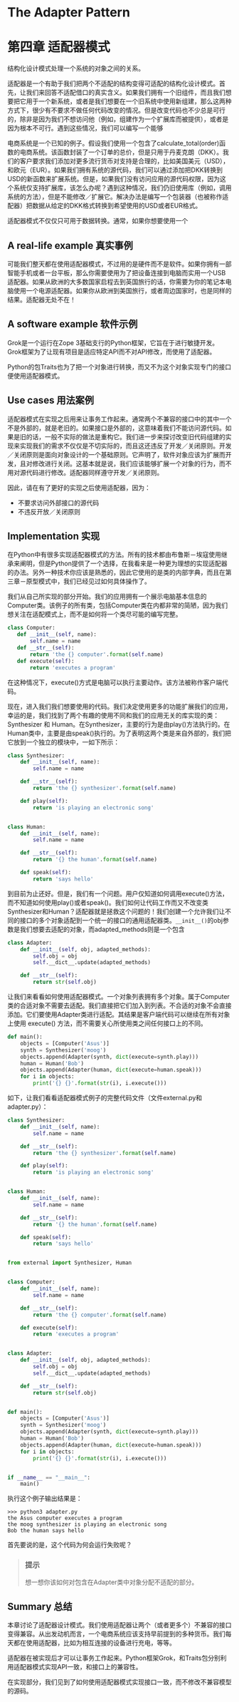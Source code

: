# The Adapter Pattern
# 第四章 适配器模式

结构化设计模式处理一个系统的对象之间的关系。

适配器是一个有助于我们把两个不适配的结构变得可适配的结构化设计模式。首先，让我们来回答不适配借口的真实含义。如果我们拥有一个旧组件，而且我们想要把它用于一个新系统，或者是我们想要在一个旧系统中使用新组建，那么这两种方式下，很少有不要求不做任何代码改变的情况。但是改变代码也不少总是可行的，除非是因为我们不想访问他（例如，组建作为一个扩展库而被提供），或者是因为根本不可行。遇到这些情况，我们可以编写一个能够

电商系统是一个已知的例子。假设我们使用一个包含了calculate_total(order)函数的电商系统。该函数封装了一个订单的总价，但是只用于丹麦克朗（DKK）。我们的客户要求我们添加对更多流行货币对支持是合理的，比如美国美元（USD），和欧元（EUR）。如果我们拥有系统的源代码，我们可以通过添加把DKK转换到USD的新函数来扩展系统。但是，如果我们没有访问应用的源代码权限，因为这个系统仅支持扩展库，该怎么办呢？遇到这种情况，我们仍旧使用库（例如，调用系统的方法），但是不能修改／扩展它。解决办法是编写一个包装器（也被称作适配器）把数据从给定的DKK格式转换到希望使用的USD或者EUR格式。  


适配器模式不仅仅只可用于数据转换。通常，如果你想要使用一个

## A real-life example 真实事例 
 
可能我们整天都在使用适配器模式，不过用的是硬件而不是软件。如果你拥有一部智能手机或者一台平板，那么你需要使用为了把设备连接到电脑而实用一个USB适配器。如果从欧洲的大多数国家启程去到英国旅行的话，你需要为你的笔记本电脑使用一个电源适配器。如果你从欧洲到美国旅行，或者周边国家时，也是同样的结果。适配器无处不在！  


## A software example 软件示例

Grok是一个运行在Zope 3基础支行的Python框架，它旨在于进行敏捷开发。Grok框架为了让现有项目是适应特定API而不对API修改，而使用了适配器。  


Python的包Traits也为了把一个对象进行转换，而又不为这个对象实现专门的接口便使用适配器模式。  

## Use cases 用法案例

适配器模式在实现之后用来让事务工作起来。通常两个不兼容的接口中的其中一个不是外部的，就是老旧的。如果接口是外部的，这意味着我们不能访问源代码。如果是旧的话，一般不实际的做法是重构它。我们进一步来探讨改变旧代码组建的实现来实现我们的需求不仅仅是不切实际的，而且这还违反了开发／关闭原则。开发／关闭原则是面向对象设计的一个基础原则。它声明了，软件对象应该为扩展而开发，且对修改进行关闭。这基本就是说，我们应该能够扩展一个对象的行为，而不用对源代码进行修改。适配器同样遵守开发／关闭原则。  


因此，请在有了更好的实现之后使用适配器，因为：  

- 不要求访问外部接口的源代码
- 不违反开放／关闭原则

## Implementation 实现

在Python中有很多实现适配器模式的方法。所有的技术都由布鲁斯－埃寇使用继承来阐明，但是Python提供了一个选择，在我看来是一种更为理想的实现适配器的办法。另外一种技术你应该是熟悉的，因此它使用的是类的内部字典，而且在第三章－原型模式中，我们已经见过如何具体操作了。  


我们从自己所实现的部分开始。我们的应用拥有一个展示电脑基本信息的Computer类。该例子的所有类，包括Computer类在内都非常的简陋，因为我们想关注在适配模式上，而不是如何将一个类尽可能的编写完整。  

```python
class Computer:
   def __init__(self, name):
       self.name = name
   def __str__(self):
       return 'the {} computer'.format(self.name)
   def execute(self):
       return 'executes a program'
```

在这种情况下，execute()方式是电脑可以执行主要动作。该方法被称作客户端代码。  


现在，进入我们我们想要使用的代码。我们决定使用更多的功能扩展我们的应用，幸运的是，我们找到了两个有趣的使用不同和我们的应用无关的库实现的类：Synthesizer 和 Human。在Synthesizer，主要的行为是由play()方法执行的。在Human类中，主要是由speak()执行的。为了表明这两个类是来自外部的，我们把它放到一个独立的模块中，一如下所示：

```python
class Synthesizer:
    def __init__(self, name):
        self.name = name

    def __str__(self):
        return 'the {} synthesizer'.format(self.name)

    def play(self):
        return 'is playing an electronic song'


class Human:
    def __init__(self, name):
        self.name = name

    def __str__(self):
        return '{} the human'.format(self.name)

    def speak(self):
        return 'says hello'
```

到目前为止还好。但是，我们有一个问题。用户仅知道如何调用execute()方法，而不知道如何使用play()或者speak()。我们如何让代码工作而又不改变类Synthesizer和Human？适配器就是拯救这个问题的！我们创建一个允许我们让不同的接口的多个对象适配到一个统一的接口的通用适配器类。`__init__()`的obj参数是我们想要去适配的对象，而adapted_methods则是一个包含

```python
class Adapter:
    def __init__(self, obj, adapted_methods):
        self.obj = obj
        self.__dict__.update(adapted_methods)

    def __str__(self):
        return str(self.obj)
```

让我们来看看如何使用适配器模式。一个对象列表拥有多个对象。属于Computer类的合适对象不需要去适配。我们直接把它们加入到列表。不合适的对象不会直接添加。它们要使用Adapter类进行适配。其结果是客户端代码可以继续在所有对象上使用 execute() 方法，而不需要关心所使用类之间任何接口上的不同。  

```python
def main():
    objects = [Computer('Asus')]
    synth = Synthesizer('moog')
    objects.append(Adapter(synth, dict(execute=synth.play)))
    human = Human('Bob')
    objects.append(Adapter(human, dict(execute=human.speak)))
    for i in objects:
        print('{} {}'.format(str(i), i.execute()))
```

如下，让我们看看适配器模式例子的完整代码文件（文件external.py和adapter.py）：  

```python
class Synthesizer:
    def __init__(self, name):
        self.name = name

    def __str__(self):
        return 'the {} synthesizer'.format(self.name)

    def play(self):
        return 'is playing an electronic song'


class Human:
    def __init__(self, name):
        self.name = name

    def __str__(self):
        return '{} the human'.format(self.name)

    def speak(self):
        return 'says hello'


from external import Synthesizer, Human


class Computer:
    def __init__(self, name):
        self.name = name

    def __str__(self):
        return 'the {} computer'.format(self.name)

    def execute(self):
        return 'executes a program'


class Adapter:
    def __init__(self, obj, adapted_methods):
        self.obj = obj
        self.__dict__.update(adapted_methods)

    def __str__(self):
        return str(self.obj)


def main():
    objects = [Computer('Asus')]
    synth = Synthesizer('moog')
    objects.append(Adapter(synth, dict(execute=synth.play)))
    human = Human('Bob')
    objects.append(Adapter(human, dict(execute=human.speak)))
    for i in objects:
        print('{} {}'.format(str(i), i.execute()))


if __name__ == "__main__":
    main()
```

执行这个例子输出结果是：  

```shell
>>> python3 adapter.py
the Asus computer executes a program
the moog synthesizer is playing an electronic song
Bob the human says hello
```

首先要说的是，这个代码为何会运行失败呢？  

>### 提示
>想一想你该如何对包含在Adapter类中对象分配不适配的部分。

## Summary 总结

本章讨论了适配器设计模式。我们使用适配器让两个（或者更多个）不兼容的接口变得兼容。从出发动机而言，一个电商系统应该支持早前提到的多种货币。我们每天都在使用适配器，比如为相互连接的设备进行充电，等等。  


适配器在被实现后才可以让事务工作起来。Python框架Grok，和Traits包分别利用适配器模式实现API一致，和接口上的兼容性。

在实现部分，我们见到了如何使用适配器模式实现接口一致，而不修改不兼容模型的源码。
